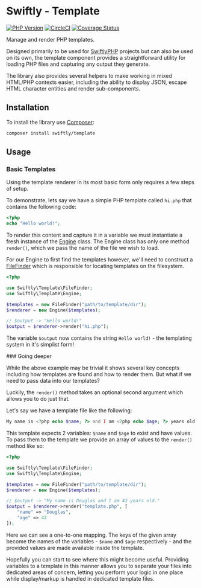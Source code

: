 # Swiftly - Template

[![PHP Version](https://img.shields.io/badge/php->=7.4-blue)](https://www.php.net/supported-versions)
[![CircleCI](https://circleci.com/gh/SwiftlyPHP/template/tree/main.svg?style=shield)](https://circleci.com/gh/SwiftlyPHP/template/tree/main)
[![Coverage Status](https://coveralls.io/repos/github/SwiftlyPHP/template/badge.svg?branch=main)](https://coveralls.io/github/SwiftlyPHP/template?branch=main)

Manage and render PHP templates.

Designed primarily to be used for [SwiftlyPHP](https://github.com/SwiftlyPHP)
projects but can also be used on its own, the template component provides a
straightforward utility for loading PHP files and capturing any output they
generate.

The library also provides several helpers to make working in mixed HTML/PHP
contexts easier, including the ability to display JSON, escape HTML character
entities and render sub-components.

## Installation

To install the library use [Composer](https://getcomposer.org/):

```sh
composer install swiftly/template
```

## Usage
### Basic Templates

Using the template renderer in its most basic form only requires a few steps of
setup.

To demonstrate, lets say we have a simple PHP template called `hi.php` that
contains the following code:

```php
<?php
echo "Hello world!";
```

To render this content and capture it in a variable we must instantiate a fresh
instance of the [Engine](./src/Engine.php) class. The Engine class has only one
method `render()`, which we pass the name of the file we wish to load.

For our Engine to first find the templates however, we'll need to construct a
[FileFinder](./src/FileFinder.php) which is responsible for locating templates
on the filesystem.

```php
<?php

use Swiftly\Template\FileFinder;
use Swiftly\Template\Engine;

$templates = new FileFinder("path/to/template/dir");
$renderer = new Engine($templates);

// $output -> "Hello world!"
$output = $renderer->render("hi.php");
```

The variable `$output` now contains the string `Hello world!` - the templating
system in it's simplist form!

### Going deeper

While the above example may be trivial it shows several key concepts including
how templates are found and how to render them. But what if we need to pass data
into our templates?

Luckily, the `render()` method takes an optional second argument which allows
you to do just that.

Let's say we have a template file like the following:

```php
My name is <?php echo $name; ?> and I am <?php echo $age; ?> years old.
```

This template expects 2 variables: `$name` and `$age` to exist and have values.
To pass them to the template we provide an array of values to the `render()`
method like so:

```php
<?php

use Swiftly\Template\FileFinder;
use Swiftly\Template\Engine;

$templates = new FileFinder("path/to/template/dir");
$renderer = new Engine($templates);

// $output -> "My name is Douglas and I am 42 years old."
$output = $renderer->render("template.php", [
    "name" => "Douglas",
    "age" => 42
]);
```

Here we can see a one-to-one mapping. The keys of the given array become the
names of the variables - `$name` and `$age` respectively - and the provided
values are made available inside the template.

Hopefully you can start to see where this might become useful. Providing
variables to a template in this manner allows you to separate your files into
dedicated areas of concern, letting you perform your logic in one place while
display/markup is handled in dedicated template files.

